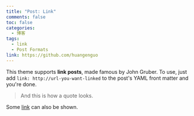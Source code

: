 ```yaml
---
title: "Post: Link"
comments: false
toc: false
categories:
  - 博客
tags:
  - link
  - Post Formats
link: https://github.com/huangenguo
---
```


This theme supports **link posts**, made famous by John Gruber. To use, just add `link: http://url-you-want-linked` to the post's YAML front matter and you're done.

> And this is how a quote looks.

Some [link](#) can also be shown.